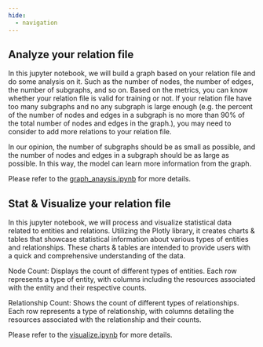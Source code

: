 ```yaml
---
hide:
  - navigation
---
```


## Analyze your relation file

In this jupyter notebook, we will build a graph based on your relation file and do some analysis on it. Such as the number of nodes, the number of edges, the number of subgraphs, and so on. Based on the metrics, you can know whether your relation file is valid for training or not. If your relation file have too many subgraphs and no any subgraph is large enough (e.g. the percent of the number of nodes and edges in a subgraph is no more than 90% of the total number of nodes and edges in the graph.), you may need to consider to add more relations to your relation file.

In our opinion, the number of subgraphs should be as small as possible, and the number of nodes and edges in a subgraph should be as large as possible. In this way, the model can learn more information from the graph.

Please refer to the [graph_anaysis.ipynb](https://github.com/open-prophetdb/biomedgps-data/blob/main/graph_analysis/graph_anaysis.ipynb) for more details.

## Stat & Visualize your relation file

In this jupyter notebook, we will process and visualize statistical data related to entities and relations. Utilizing the Plotly library, it creates charts & tables that showcase statistical information about various types of entities and relationships. These charts & tables are intended to provide users with a quick and comprehensive understanding of the data.

Node Count: Displays the count of different types of entities. Each row represents a type of entity, with columns including the resources associated with the entity and their respective counts.

Relationship Count: Shows the count of different types of relationships. Each row represents a type of relationship, with columns detailing the resources associated with the relationship and their counts.

Please refer to the [visualize.ipynb](https://github.com/open-prophetdb/biomedgps-data/blob/main/graph_analysis/visualize.ipynb) for more details.